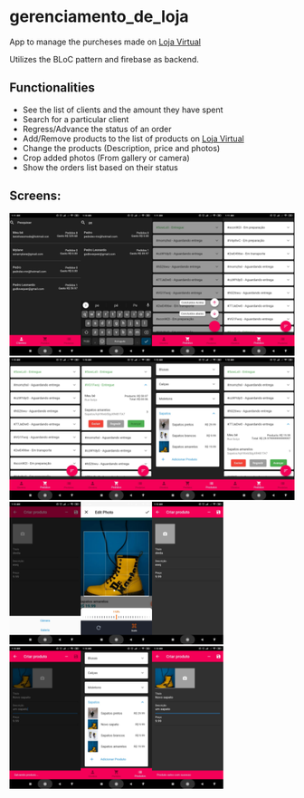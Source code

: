 # gerenciamento_de_loja
 App to manage the purcheses made on <a href="https://github.com/CooperLove/loja_virtual">Loja Virtual</a>
 
 Utilizes the BLoC pattern and firebase as backend.
 
## Functionalities
 * See the list of clients and the amount they have spent
 * Search for a particular client
 * Regress/Advance the status of an order
 * Add/Remove products to the list of products on <a href="https://github.com/CooperLove/loja_virtual">Loja Virtual</a>
 * Change the products (Description, price and photos)
 * Crop added photos (From gallery or camera)
 * Show the orders list based on their status 
 
## Screens:
<img src="Preview/Screen01.jpeg" align="left" width="25%"/>
<img src="Preview/Screen02.jpeg" align="left" width="25%"/>
<img src="Preview/Screen03.jpeg" width="25%"/>
<img src="Preview/Screen04.jpeg" align="left" width="25%"/>
<img src="Preview/Screen05.jpeg" align="left" width="25%"/>
<img src="Preview/Screen06.jpeg" width="25%"/>
<img src="Preview/Screen07.jpeg" align="left" width="25%"/>
<img src="Preview/Screen08.jpeg" align="left" width="25%"/>
<img src="Preview/Screen09.jpeg" width="25%"/>
<img src="Preview/Screen010.jpeg" align="left" width="25%"/>
<img src="Preview/Screen011.jpeg" align="left" width="25%"/>
<img src="Preview/Screen012.jpeg" width="25%"/>
<img src="Preview/Screen013.jpeg" align="left" width="25%"/>
<img src="Preview/Screen014.jpeg" align="left" width="25%"/>
